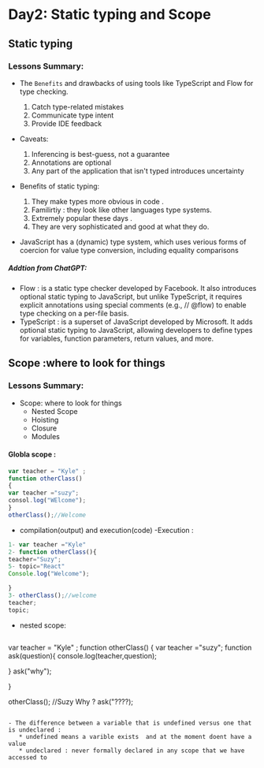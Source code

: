 # Day2: Static typing and Scope
## Static typing
### Lessons Summary:
 - The `Benefits` and drawbacks of using tools like TypeScript and Flow for type checking.
    1. Catch type-related mistakes
    2. Communicate type intent
    3. Provide IDE feedback
 - Caveats:
    1. Inferencing is best-guess, not a guarantee
    2. Annotations are optional
    3. Any part of the application that isn't typed introduces uncertainty
  
 - Benefits of static typing:
   1. They make types more obvious in code .
   2. Familirtiy : they look like other languages type systems.
   3. Extremely popular these days .
   4. They are very sophisticated and good at what they do.

 - JavaScript has a (dynamic) type system, which uses verious forms of coercion for value type conversion, including equality comparisons
 ##### Addtion from ChatGPT:
- Flow : is a static type checker developed by Facebook. It also introduces optional static typing to JavaScript, but unlike TypeScript, it requires explicit annotations using special comments (e.g., // @flow) to enable type checking on a per-file basis.
- TypeScript : is a superset of JavaScript developed by Microsoft. It adds optional static typing to JavaScript, allowing developers to define types for variables, function parameters, return values, and more.

## Scope :where to look for things
### Lessons Summary:
- Scope: where to look for things
  * Nested Scope
  * Hoisting
  * Closure
  * Modules

 
#### Globla scope : 
```javascript
var teacher = "Kyle" ;
function otherClass()
{
var teacher ="suzy";
consol.log("WElcome");
}
otherClass();//Welcome
```
 - compilation(output) and execution(code)
 -Execution :
```javascript
1- var teacher ="Kyle"
2- function otherClass(){
teacher="Suzy";
5- topic="React"
Console.log("Welcome");

}
3- otherClass();//welcome
teacher;
topic;
```
- nested scope:
  ```javascript
var teacher = "Kyle" ;
function otherClass()
{
var teacher ="suzy";
function ask(question){
console.log(teacher,question);

}
ask("why");

}

otherClass();  //Suzy Why ?
ask("????);
```

- The difference between a variable that is undefined versus one that is undeclared :
   * undefined means a varible exists  and at the moment doent have a value
   * undeclared : never formally declared in any scope that we have accessed to 


